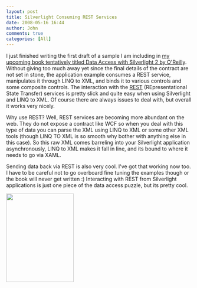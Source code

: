 ```yaml
---
layout: post
title: Silverlight Consuming REST Services
date: 2008-05-16 16:44
author: John
comments: true
categories: [All]
---
```

<p>I just finished writing the first draft of a sample I am including in <a href="/all/as-it-once-was-i-am-writing-a-book/">my upcoming book tentatively titled Data Access with Silverlight 2 by O'Reilly</a>. Without giving too much away yet since the final details of the contract are not set in stone, the application example consumes a REST service, manipulates it through LINQ to XML, and binds it to various controls and some composite controls. The interaction with the <a href="http://en.wikipedia.org/wiki/Representational_State_Transfer">REST</a> (REpresentational State Transfer) services is pretty slick and quite easy when using Silverlight and LINQ to XML. Of course there are always issues to deal with, but overall it works very nicely.</p> <p>Why use REST? Well, REST services are becoming more abundant on the web. They do not expose a contract like WCF so when you deal with this type of data you can parse the XML using LINQ to XML or some other XML tools (though LINQ TO XML is so smooth why bother with anything else in this case). So this raw XML comes barreling into your Silverlight application asynchronously, LINQ to XML makes it fall in line, and its bound to where it needs to go via XAML.</p> <p>Sending data back via REST is also very cool. I've got that working now too. I have to be careful not to go overboard fine tuning the examples though or the book will never get written :) Interacting with REST from Silverlight applications is just one piece of the data access puzzle, but its pretty cool.</p> <p><img height="240" src="/wp-content/uploads/images/book2.png" width="183"></p>

